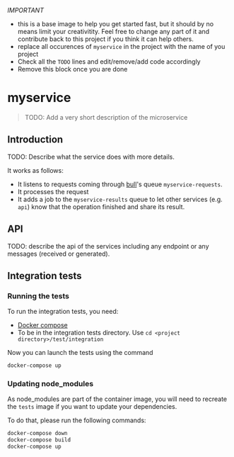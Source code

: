 
*IMPORTANT*
- this is a base image to help you get started fast, but it should by no means limit your creativitity. Feel free to change any part of it and contribute back to this project if you think it can help others.
- replace all occurences of `myservice` in the project with the name of you project
- Check all the `TODO` lines and edit/remove/add code accordingly
- Remove this block once you are done 

# myservice

> TODO: Add a very short description of the microservice 

## Introduction

TODO: Describe what the service does with more details.

It works as follows:
- It listens to requests coming through [bull](https://github.com/OptimalBits/bull)'s queue `myservice-requests`.
- It processes the request
- It adds a job to the `myservice-results` queue to let other services (e.g. `api`) know that the operation finished and share its result.


## API

TODO: describe the api of the services including any endpoint or any messages (received or generated). 

## Integration tests

### Running the tests

To run the integration tests, you need:
- [Docker compose](https://docs.docker.com/compose/install/)
- To be in the integration tests directory. Use `cd <project directory>/test/integration`

Now you can launch the tests using the command
```sh
docker-compose up
```

### Updating node_modules

As node_modules are part of the container image, you will need to recreate the `tests` image if you want to update your dependencies.

To do that, please run the following commands:
```sh
docker-compose down
docker-compose build
docker-compose up
```
